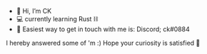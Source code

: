 - 👋 Hi, I’m CK
- 💻 currently learning Rust ⛓
- 🔗 Easiest way to get in touch with me is: Discord; ck#0884

I hereby answered some of 'm :) Hope your curiosity is satisfied  🎉
